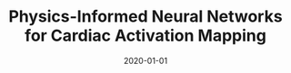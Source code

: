 ---
title: "Physics-Informed Neural Networks for Cardiac Activation Mapping"
collection: publications
permalink: /publication/2020-01-01-Physics-Informed-Neural-Networks-for-Cardiac-Activation-Mapping
date: 2020-01-01
venue: 'Frontiers in Physics'
paperurl: 'https://www.frontiersin.org/article/10.3389/fphy.2020.00042'
citation: ' Francisco Sahli,  Yibo Yang,  Paris Perdikaris,  Daniel Hurtado,  Ellen Kuhl, &quot;Physics-Informed Neural Networks for Cardiac Activation Mapping.&quot; Frontiers in Physics, 2020.'
authors: 'Francisco Sahli Costabal, Yibo Yang, Paris Perdikaris, Daniel Hurtado, Ellen Kuhl'
---